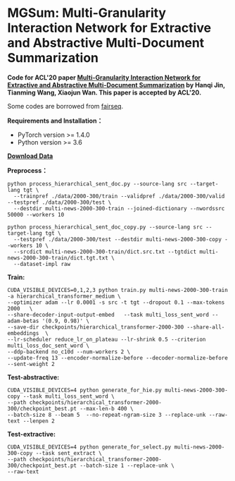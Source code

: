# MGSum: Multi-Granularity Interaction Network for Extractive and Abstractive Multi-Document Summarization
**Code for ACL'20 paper [Multi-Granularity Interaction Network for Extractive and Abstractive Multi-Document Summarization](https://www.aclweb.org/anthology/2020.acl-main.556/) by Hanqi Jin, Tianming Wang, Xiaojun Wan. This paper is accepted by ACL'20.**

Some codes are borrowed from [fairseq](https://github.com/pytorch/fairseq).

**Requirements and Installation：**
* PyTorch version >= 1.4.0
* Python version >= 3.6

**[Download Data](https://drive.google.com/file/d/1Ac1bCFEIhG8NgGeE_3AWP864MRovmK_7/view?usp=sharing)**


**Preprocess：**
```
python process_hierarchical_sent_doc.py --source-lang src --target-lang tgt \
  --trainpref ./data/2000-300/train --validpref ./data/2000-300/valid --testpref ./data/2000-300/test \
  --destdir multi-news-2000-300-train --joined-dictionary --nwordssrc 50000 --workers 10
```
```
python process_hierarchical_sent_doc_copy.py --source-lang src --target-lang tgt \
  --testpref ./data/2000-300/test --destdir multi-news-2000-300-copy --workers 10 \
  --srcdict multi-news-2000-300-train/dict.src.txt --tgtdict multi-news-2000-300-train/dict.tgt.txt \
  --dataset-impl raw
```

**Train:**
```
CUDA_VISIBLE_DEVICES=0,1,2,3 python train.py multi-news-2000-300-train -a hierarchical_transformer_medium \
--optimizer adam --lr 0.0001 -s src -t tgt --dropout 0.1 --max-tokens 2000   \
--share-decoder-input-output-embed   --task multi_loss_sent_word --adam-betas '(0.9, 0.98)' \
--save-dir checkpoints/hierarchical_transformer-2000-300 --share-all-embeddings  \
--lr-scheduler reduce_lr_on_plateau --lr-shrink 0.5 --criterion multi_loss_doc_sent_word \
--ddp-backend no_c10d --num-workers 2 \
--update-freq 13 --encoder-normalize-before --decoder-normalize-before --sent-weight 2
```

**Test-abstractive:**
```
CUDA_VISIBLE_DEVICES=4 python generate_for_hie.py multi-news-2000-300-copy --task multi_loss_sent_word \
--path checkpoints/hierarchical_transformer-2000-300/checkpoint_best.pt --max-len-b 400 \
--batch-size 8 --beam 5  --no-repeat-ngram-size 3 --replace-unk --raw-text --lenpen 2  
```

**Test-extractive:**
```
CUDA_VISIBLE_DEVICES=4 python generate_for_select.py multi-news-2000-300-copy --task sent_extract \
--path checkpoints/hierarchical_transformer-2000-300/checkpoint_best.pt --batch-size 1 --replace-unk \
--raw-text
```


